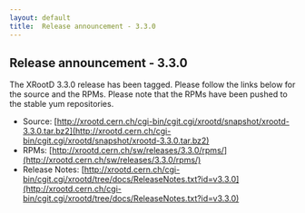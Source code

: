 ```yaml
---
layout: default
title:  Release announcement - 3.3.0
---
```


Release announcement - 3.3.0
-----------------------------

The XRootD 3.3.0 release has been tagged. Please follow the links
below for the source and the RPMs. Please note that the RPMs have been pushed
to the stable yum repositories.

 * Source: [http://xrootd.cern.ch/cgi-bin/cgit.cgi/xrootd/snapshot/xrootd-3.3.0.tar.bz2](http://xrootd.cern.ch/cgi-bin/cgit.cgi/xrootd/snapshot/xrootd-3.3.0.tar.bz2)
 * RPMs: [http://xrootd.cern.ch/sw/releases/3.3.0/rpms/](http://xrootd.cern.ch/sw/releases/3.3.0/rpms/)
 * Release Notes: [http://xrootd.cern.ch/cgi-bin/cgit.cgi/xrootd/tree/docs/ReleaseNotes.txt?id=v3.3.0](http://xrootd.cern.ch/cgi-bin/cgit.cgi/xrootd/tree/docs/ReleaseNotes.txt?id=v3.3.0)
